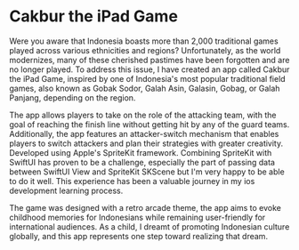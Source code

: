 # Cakbur the iPad Game

Were you aware that Indonesia boasts more than 2,000 traditional games played across various ethnicities and regions? Unfortunately, as the world modernizes, many of these cherished pastimes have been forgotten and are no longer played. To address this issue, I have created an app called Cakbur the iPad Game, inspired by one of Indonesia's most popular traditional field games, also known as Gobak Sodor, Galah Asin, Galasin, Gobag, or Galah Panjang, depending on the region.

The app allows players to take on the role of the attacking team, with the goal of reaching the finish line without getting hit by any of the guard teams. Additionally, the app features an attacker-switch mechanism that enables players to switch attackers and plan their strategies with greater creativity. Developed using Apple's SpriteKit framework. Combining SpriteKit with SwiftUI has proven to be a challenge, especially the part of passing data between SwiftUI View and SpriteKit SKScene but I'm very happy to be able to do it well. This experience has been a valuable journey in my ios development learning process.

The game was designed with a retro arcade theme, the app aims to evoke childhood memories for Indonesians while remaining user-friendly for international audiences. As a child, I dreamt of promoting Indonesian culture globally, and this app represents one step toward realizing that dream.
